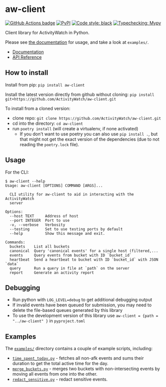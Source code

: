 aw-client
=========

[![GitHub Actions badge](https://github.com/ActivityWatch/aw-client/workflows/Build/badge.svg)](https://github.com/ActivityWatch/aw-client/actions)
[![PyPI](https://img.shields.io/pypi/v/aw-client)](https://pypi.org/project/aw-client/)
[![Code style: black](https://img.shields.io/badge/code%20style-black-000000.svg)](https://github.com/psf/black)
[![Typechecking: Mypy](http://www.mypy-lang.org/static/mypy_badge.svg)](http://mypy-lang.org/)

Client library for ActivityWatch in Python.

Please see [the documentation][docs] for usage, and take a look at `examples/`.

 - [Documentation][docs]
 - [API Reference][apiref]

[docs]: https://docs.activitywatch.net/en/latest/
[apiref]: https://docs.activitywatch.net/en/latest/api/python.html#aw-client

## How to install

Install from pip: `pip install aw-client`

Install the latest version directly from github without cloning: `pip install git+https://github.com/ActivityWatch/aw-client.git`

To install from a cloned version:

 - clone repo: `git clone https://github.com/ActivityWatch/aw-client.git`
 - cd into the directory: `cd aw-client`
 - run `poetry install` (will create a virtualenv, if none activated)
   - If you don't want to use poetry you can also use `pip install .`, but that might not get the exact version of the dependencies (due to not reading the `poetry.lock` file).

## Usage

For the CLI:

```
$ aw-client --help
Usage: aw-client [OPTIONS] COMMAND [ARGS]...

  CLI utility for aw-client to aid in interacting with the ActivityWatch
  server

Options:
  --host TEXT     Address of host
  --port INTEGER  Port to use
  -v, --verbose   Verbosity
  --testing       Set to use testing ports by default
  --help          Show this message and exit.

Commands:
  buckets    List all buckets
  canonical  Query 'canonical events' for a single host (filtered,...
  events     Query events from bucket with ID `bucket_id`
  heartbeat  Send a heartbeat to bucket with ID `bucket_id` with JSON `data`
  query      Run a query in file at `path` on the server
  report     Generate an activity report
```


## Debugging

* Run python with `LOG_LEVEL=debug` to get additional debugging output
* If invalid events have been queued for submission, you may need to delete the file-based queues generated by this library
* To use the development version of this library use `aw-client = {path = "../aw-client" }` in `pyproject.toml`

## Examples

The [`examples/`](examples/) directory contains a couple of example scripts, including:

 - [`time_spent_today.py`](examples/time_spent_today.py) - fetches all non-afk events and sums their duration to get the total active time for the day.
 - [`merge_buckets.py`](examples/merge_buckets.py) - merges two buckets with non-intersecting events by moving all events from one into the other.
 - [`redact_sensitive.py`](examples/redact_sensitive.py) - redact sensitive events.
